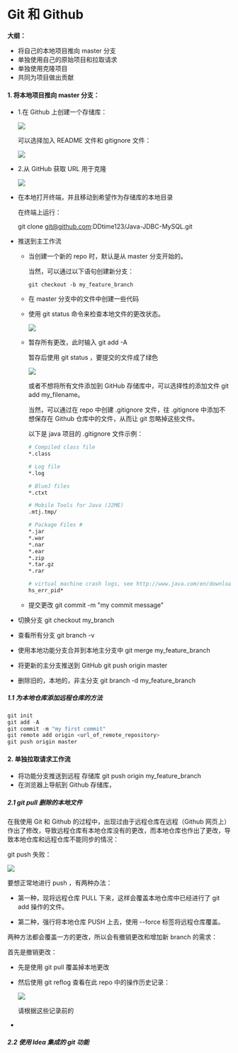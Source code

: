 # Git 和 Github

**大纲：**

* 将自己的本地项目推向 master 分支
* 单独使用自己的原始项目和拉取请求
* 单独使用克隆项目
* 共同为项目做出贡献





#### 1. 将本地项目推向 master 分支：

* 1.在 Github 上创建一个存储库：

  ![](https://gitee.com/zhang-jianhua1/blogimage/raw/master/img/1633829487219.png)

  可以选择加入 README 文件和 gitignore 文件：

  ![](https://gitee.com/zhang-jianhua1/blogimage/raw/master/img/1633829678368.png)

* 2.从 GitHub 获取 URL 用于克隆

  ![](https://gitee.com/zhang-jianhua1/blogimage/raw/master/img/1633830134418.png)

  

* 在本地打开终端，并且移动到希望作为存储库的本地目录

  在终端上运行：

  git clone git@github.com:DDtime123/Java-JDBC-MySQL.git

* 推送到主工作流

  * 当创建一个新的 repo 时，默认是从 master 分支开始的。

    当然，可以通过以下语句创建新分支：

    ~~~git
    git checkout -b my_feature_branch
    ~~~

  * 在 master 分支中的文件中创建一些代码

  * 使用 git status 命令来检查本地文件的更改状态。

    ![](https://gitee.com/zhang-jianhua1/blogimage/raw/master/img/1633831466055.png)

  * 暂存所有更改，此时输入 git add -A

    暂存后使用 git status ，要提交的文件成了绿色

    ![](https://gitee.com/zhang-jianhua1/blogimage/raw/master/img/1633834384709.png)

    或者不想将所有文件添加到 GitHub 存储库中，可以选择性的添加文件 git add my_filename。

    当然，可以通过在 repo 中创建 .gitignore 文件，往 .gitignore 中添加不想保存在 Github 仓库中的文件，从而让 git 忽略掉这些文件。

    以下是 java 项目的 .gitignore 文件示例：

    ~~~makefile
    # Compiled class file
    *.class
    
    # Log file
    *.log
    
    # BlueJ files
    *.ctxt
    
    # Mobile Tools for Java (J2ME)
    .mtj.tmp/
    
    # Package Files #
    *.jar
    *.war
    *.nar
    *.ear
    *.zip
    *.tar.gz
    *.rar
    
    # virtual machine crash logs, see http://www.java.com/en/download/help/error_hotspot.xml
    hs_err_pid*
    ~~~

  * 提交更改 git commit -m "my commit message"

*  切换分支 git checkout my_branch

* 查看所有分支 git branch -v

* 使用本地功能分支合并到本地主分支中 git merge my_feature_branch

* 将更新的主分支推送到 GitHub git push origin master

* 删除旧的，本地的，非主分支 git branch -d my_feature_branch



##### 1.1 为本地仓库添加远程仓库的方法

~~~go
git init
git add -A
git commit -m "my first commit"
git remote add origin <url_of_remote_repository>
git push origin master
~~~



#### 2. 单独拉取请求工作流

* 将功能分支推送到远程 存储库 git push origin my_feature_branch
* 在浏览器上导航到 Github 存储库，



##### 2.1 git pull 删除的本地文件

在我使用 Git 和 Github 的过程中，出现过由于远程仓库在远程（Github 网页上）作出了修改，导致远程仓库有本地仓库没有的更改，而本地仓库也作出了更改，导致本地仓库和远程仓库不能同步的情况：

git push 失败：

![](https://gitee.com/zhang-jianhua1/blogimage/raw/master/img/20211013193819.png)

要想正常地进行 push ，有两种办法：

* 第一种，现将远程仓库 PULL 下来，这样会覆盖本地仓库中已经进行了 git add 操作的文件。

* 第二种，强行将本地仓库 PUSH 上去，使用 --force 标签将远程仓库覆盖。

两种方法都会覆盖一方的更改，所以会有撤销更改和增加新 branch 的需求：

首先是撤销更改：

* 先是使用 git pull 覆盖掉本地更改

* 然后使用 git reflog 查看在此 repo 中的操作历史记录：

  ![](https://gitee.com/zhang-jianhua1/blogimage/raw/master/img/20211013200433.png)

  请根据这些记录前的 

* 



##### 2.2 使用 Idea 集成的 git 功能

